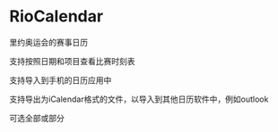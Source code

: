 # RioCalendar
里约奥运会的赛事日历


支持按照日期和项目查看比赛时刻表

支持导入到手机的日历应用中

支持导出为iCalendar格式的文件，以导入到其他日历软件中，例如outlook

可选全部或部分

